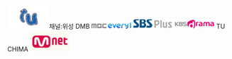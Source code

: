 <img src="./스크린샷 2024-08-02 142240.png" width=90px>
채널:위성 DMB
<img src="./images (1).jpg" width=90px>
<img src="./스크린샷 2024-08-02 143136.png" width=90px>
<img src="./스크린샷 2024-08-02 143521.png" width=90px>
TU CHIMA
<img src="./스크린샷 2024-08-02 144121.png" width=90px>
